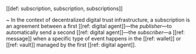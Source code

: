 [[def: subscription, subscription, subscriptions]]

~ In the context of decentralized digital trust infrastructure, a subscription is an agreement between a first [[ref: digital agent]]—the *publisher*—to automatically send a second [[ref: digital agent]]—the *subscriber*—a [[ref: message]] when a specific type of event happens in the [[ref: wallet]] or [[ref: vault]] managed by the first [[ref: digital agent]].
